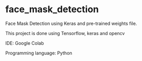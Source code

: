 # face_mask_detection

Face Mask Detection using Keras and pre-trained weights file.


This project is done using Tensorflow, keras and opencv


IDE: Google Colab


Programming language: Python
